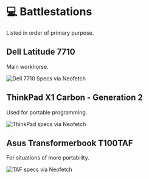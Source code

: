 # 💻 Battlestations

Listed in order of primary purpose.

## Dell Latitude 7710

Main workhorse.

![Dell 7710 Specs via Neofetch](https://user-images.githubusercontent.com/11209477/173764259-b4ca3fa3-5a59-47c1-9907-cdbf5e305a05.png)


## ThinkPad X1 Carbon - Generation 2

Used for portable programming.

![ThinkPad specs via Neofetch](https://user-images.githubusercontent.com/11209477/173762984-c52bff95-366f-477b-8e1e-89d4f5a54164.png)

## Asus Transformerbook T100TAF

For situations of more portability.

![TAF specs via Neofetch](https://user-images.githubusercontent.com/11209477/173798015-eac78eaf-7159-4cb0-8eb3-05539b85da5e.png)

